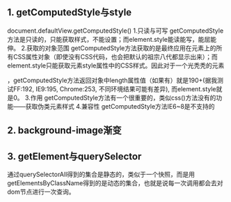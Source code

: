 ## 1. getComputedStyle与style
document.defaultView.getComputedStyle()
1.只读与可写
getComputedStyle方法是只读的，只能获取样式，不能设置；而element.style能读能写，能屈能伸。
2.获取的对象范围
getComputedStyle方法获取的是最终应用在元素上的所有CSS属性对象（即使没有CSS代码，也会把默认的祖宗八代都显示出来）；而element.style只能获取元素style属性中的CSS样式。因此对于一个光秃秃的元素<p>，getComputedStyle方法返回对象中length属性值（如果有）就是190+(据我测试FF:192, IE9:195, Chrome:253, 不同环境结果可能有差异), 而element.style就是0。
3.作用
getComputedStyle方法有一个很重要的，类似css()方法没有的功能——获取伪类元素样式
4.兼容性
getComputedStyle方法IE6~8是不支持的  
## 2. background-image渐变  

## 3. getElement与querySelector  
通过querySelectorAll得到的集合是静态的，类似于一个快照，而是用getElementsByClassName得到的是动态的集合，也就是说每一次调用都会去对dom节点进行一次查询。